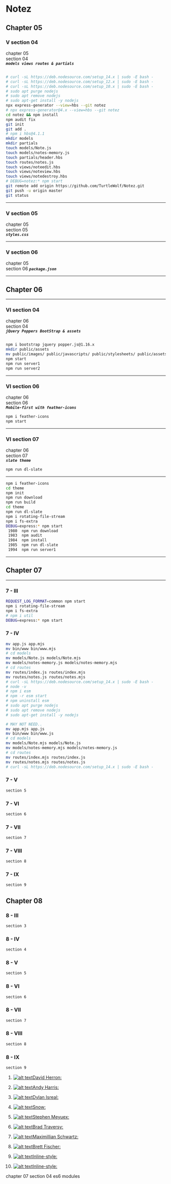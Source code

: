 # Notez

## Chapter 05

### V section 04

chapter 05  
section 04  
**_`models views routes & partials`_**

```bash Ch-05 section 4

# curl -sL https://deb.nodesource.com/setup_14.x | sudo -E bash -
# curl -sL https://deb.nodesource.com/setup_12.x | sudo -E bash -
# curl -sL https://deb.nodesource.com/setup_10.x | sudo -E bash -
# sudo apt purge nodejs
# sudo apt remove nodejs
# sudo apt-get install -y nodejs
npx express-generator --view=hbs --git notez
# npx express-generator@4.x --view=hbs --git notez
cd notez && npm install
npm audit fix
git init
git add .
# npm i hbs@4.1.1
mkdir models
mkdir partials
touch models/Note.js
touch models/notes-memory.js
touch partials/header.hbs
touch routes/notes.js
touch views/noteedit.hbs
touch views/noteview.hbs
touch views/notedestroy.hbs
# DEBUG=notez:* npm start
git remote add origin https://github.com/TurtleWolf/Notez.git
git push -u origin master
git status

```

---

### V section 05

chapter 05  
section 05  
**_`styles.css`_**

---

### V section 06

chapter 05  
section 06
**_`package.json`_**

---

## Chapter 06

---

### VI section 04

chapter 06  
section 04  
**_`jQuery Poppers BootStrap & assets`_**

```bash Ch-06 section 4

npm i bootstrap jquery popper.js@1.16.x
mkdir public/assets
mv public/images/ public/javascripts/ public/stylesheets/ public/assets/
npm start
npm run server1
npm run server2

```

---

### VI section 06

chapter 06  
section 06  
**_`Mobile-first with feather-icons`_**

```bash Ch-06 section 6
npm i feather-icons
npm start
```

---

### VI section 07

chapter 06  
section 07  
**_`slate theme`_**

<!--
```bash Ch-06 section 7
mkdir theme
touch theme/package.json
touch theme/_custom.scss
cd theme
npm init -y
``` -->

```bash Ch-06 section 7
npm run dl-slate
```

---

```bash
npm i feather-icons
cd theme
npm init
npm run download
npm run build
cd theme
npm run dl-slate
npm i rotating-file-stream
npm i fs-extra
DEBUG=express:* npm start
 1980  npm run download
 1983  npm audit
 1984  npm install
 1985  npm run dl-slate
 1994  npm run server1
```

---

## Chapter 07

---

### 7 - III

```bash section 3
REQUEST_LOG_FORMAT=common npm start
npm i rotating-file-stream
npm i fs-extra
# npm i util
DEBUG=express:* npm start
```

### 7 - IV

```bash section 4
mv app.js app.mjs
mv bin/www bin/www.mjs
# cd models
mv models/Note.js models/Note.mjs
mv models/notes-memory.js models/notes-memory.mjs
# cd routes
mv routes/index.js routes/index.mjs
mv routes/notes.js routes/notes.mjs
# curl -sL https://deb.nodesource.com/setup_14.x | sudo -E bash -
# node -v
# npm i esm
# npm -r esm start
# npm uninstall esm
# sudo apt purge nodejs
# sudo apt remove nodejs
# sudo apt-get install -y nodejs

# MAY NOT NEED..
mv app.mjs app.js
mv bin/www bin/www.js
# cd models
mv models/Note.mjs models/Note.js
mv models/notes-memory.mjs models/notes-memory.js
# cd routes
mv routes/index.mjs routes/index.js
mv routes/notes.mjs routes/notes.js
# curl -sL https://deb.nodesource.com/setup_14.x | sudo -E bash -
```

### 7 - V

```bash section 5
section 5
```

### 7 - VI

```bash section 6
section 6
```

### 7 - VII

```bash section 7
section 7
```

### 7 - VIII

```bash section 8
section 8
```

### 7 - IX

```bash section 9
section 9
```

## Chapter 08

### 8 - III

```bash section 3
section 3
```

### 8 - IV

```bash section 4
section 4
```

### 8 - V

```8 - bash section 5
section 5
```

### 8 - VI

```bash section 6
section 6
```

### 8 - VII

```bash section 7
section 7
```

### 8 - VIII

```bash section 8
section 8
```

### 8 - IX

```bash section 9
section 9
```

1. [![alt text](https://github.com/adam-p/markdown-here/raw/master/src/common/images/icon48.png 'Logo Title Text 1')David Herron:](https://www.google.com "Google's Homepage")

1. [![alt text](https://github.com/adam-p/markdown-here/raw/master/src/common/images/icon48.png 'Logo Title Text 1')Andy Harris:](https://www.google.com "Google's Homepage")

1. [![alt text](https://github.com/adam-p/markdown-here/raw/master/src/common/images/icon48.png 'Logo Title Text 1')Dylan Isreal:](https://www.google.com "Google's Homepage")

1. [![alt text](https://github.com/adam-p/markdown-here/raw/master/src/common/images/icon48.png 'Logo Title Text 1')Snow:](https://www.google.com "Google's Homepage")

1. [![alt text](https://github.com/adam-p/markdown-here/raw/master/src/common/images/icon48.png 'Logo Title Text 1')Stephen Meyuex:](https://www.google.com "Google's Homepage")

1. [![alt text](https://github.com/adam-p/markdown-here/raw/master/src/common/images/icon48.png 'Logo Title Text 1')Brad Traversy:](https://www.google.com "Google's Homepage")

1. [![alt text](https://github.com/adam-p/markdown-here/raw/master/src/common/images/icon48.png 'Logo Title Text 1')Maximillian Schwartz:](https://www.google.com "Google's Homepage")

1. [![alt text](https://github.com/adam-p/markdown-here/raw/master/src/common/images/icon48.png 'Logo Title Text 1')Brett Fischer:](https://www.google.com "Google's Homepage")

1. [![alt text](https://github.com/adam-p/markdown-here/raw/master/src/common/images/icon48.png 'Logo Title Text 1')Inline-style:](https://www.google.com "Google's Homepage")

1. [![alt text](https://github.com/adam-p/markdown-here/raw/master/src/common/images/icon48.png 'Logo Title Text 1')Inline-style:](https://www.google.com "Google's Homepage")

chapter 07
section 04
es6 modules
